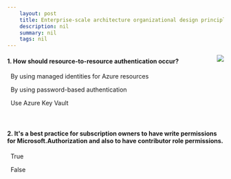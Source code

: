 ```yaml
---
    layout: post
    title: Enterprise-scale architecture organizational design principles - Identity and access management
    description: nil
    summary: nil
    tags: nil
---
```



 <a target="_blank" href="https://docs.microsoft.com/en-us/learn/modules/enterprise-scale-organization/3-identity-access-management/"><i class="fas fa-external-link-alt"></i> </a>
 <img align="right" src="https://docs.microsoft.com/en-us/learn/achievements/enterprise-scale-organizational-design-principles.svg">
####  1. How should resource-to-resource authentication occur?


<i class='fas fa-check-square' style='color: Dodgerblue;'></i> &nbsp;&nbsp;By using managed identities for Azure resources

<i class='far fa-square'></i> &nbsp;&nbsp;By using password-based authentication

<i class='far fa-square'></i> &nbsp;&nbsp;Use Azure Key Vault
<br />
<br />
<br />

####  2. It's a best practice for subscription owners to have write permissions for Microsoft.Authorization and also to have contributor role permissions.


<i class='far fa-square'></i> &nbsp;&nbsp;True

<i class='fas fa-check-square' style='color: Dodgerblue;'></i> &nbsp;&nbsp;False
<br />
<br />
<br />
